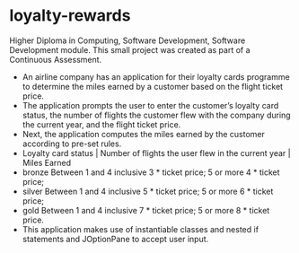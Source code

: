 # loyalty-rewards
Higher Diploma in Computing, Software Development, Software Development module.
This small project was created as part of a Continuous Assessment.

- An airline company has an application for their loyalty cards programme to determine the miles earned by a customer based on the flight ticket price.
- The application prompts the user to enter the customer’s loyalty card status, the number of flights the customer flew with the company during the current year, and the   flight ticket price.
- Next, the application computes the miles earned by the customer according to pre-set rules.
- Loyalty card status | Number of flights the user flew in the current year | Miles Earned
- bronze                  Between 1 and 4 inclusive                           3 * ticket price;
                          5 or more                                           4 * ticket price;
- silver                  Between 1 and 4 inclusive                           5 * ticket price;
                          5 or more                                           6 * ticket price;
- gold                    Between 1 and 4 inclusive                           7 * ticket price;
                          5 or more                                           8 * ticket price.
- This application makes use of instantiable classes and nested if statements and JOptionPane to accept user input.
